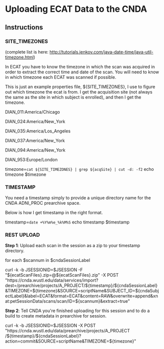 #  Uploading ECAT Data to the CNDA

## Instructions
### SITE_TIMEZONES
(complete list is here: http://tutorials.jenkov.com/java-date-time/java-util-timezone.html)



In ECAT you have to know the timezone in which the scan was acquired in order to extract the correct time and date of the scan. You will need to know in which timezone each ECAT was scanned if possible.

This is just an example properties file, ${SITE_TIMEZONES}, I use to figure out which timezone the ecat is from. I get the acquisition site (not always the same as the site in which subject is enrolled), and then I get the timezone.

DIAN_011:America/Chicago

DIAN_024:America/New_York

DIAN_035:America/Los_Angeles

DIAN_037:America/New_York

DIAN_094:America/New_York

DIAN_953:Europe/London

timezone=`cat ${SITE_TIMEZONES} | grep ${acqSite} | cut -d: -f2`
echo timezone $timezone

### TIMESTAMP
You need a timestamp simply to provide a unique directory name for the CNDA ADNI_PROC prearchive space.

Below is how I get timestamp in the right format.

timestamp=`date +%Y%m%e_%k%M%S`
echo timestamp $timestamp

### REST UPLOAD
**Step 1**: Upload each scan in the session as a zip to your timestamp directory.



for each $scannum in $cndaSessionLabel

curl -k -b JSESSIONID=$JSESSION -F "${ecatScanFiles}.zip=@${ecatScanFiles}.zip" -X POST "https://cnda.wustl.edu/data/services/import?dest=/prearchive/projects/A_PROJECT/${timestamp}/${cndaSessionLabel}&TIMEZONE=${timezone}&SOURCE=scriptName&SUBJECT_ID=${cndaSubjectLabel}&label=ECAT&format=ECAT&content=RAW&overwrite=append&xnat:petSessionData/scans/scan/ID=${scannum}&extract=true"


**Step 2**: Tell CNDA you're finished uploading for this session and to do a build to create metadata in prearchive for session.

curl -k -b JSESSIONID=$JSESSION -X POST "https://cnda.wustl.edu/data/prearchive/projects/A_PROJECT
/${timestamp}/${cndaSessionLabel}?action=commit&SOURCE=scriptName&TIMEZONE=${timezone}"
